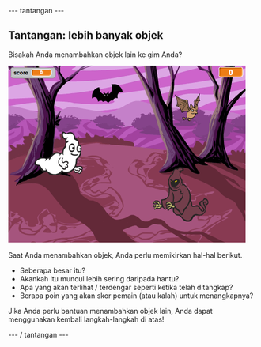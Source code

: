 \--- tantangan \---

## Tantangan: lebih banyak objek

Bisakah Anda menambahkan objek lain ke gim Anda?

![tangkapan layar](images/ghost-final.png)

Saat Anda menambahkan objek, Anda perlu memikirkan hal-hal berikut.

+ Seberapa besar itu?
+ Akankah itu muncul lebih sering daripada hantu?
+ Apa yang akan terlihat / terdengar seperti ketika telah ditangkap?
+ Berapa poin yang akan skor pemain (atau kalah) untuk menangkapnya?

Jika Anda perlu bantuan menambahkan objek lain, Anda dapat menggunakan kembali langkah-langkah di atas!

\--- / tantangan \---